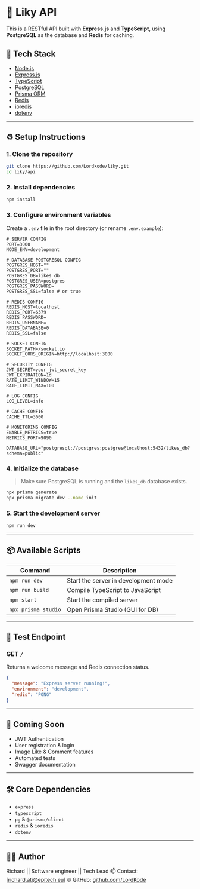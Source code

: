# 🚀 Liky API

This is a RESTful API built with **Express.js** and **TypeScript**, using **PostgreSQL** as the database and **Redis** for caching.

## 🧰 Tech Stack

- [Node.js](https://nodejs.org/)
- [Express.js](https://expressjs.com/)
- [TypeScript](https://www.typescriptlang.org/)
- [PostgreSQL](https://www.postgresql.org/)
- [Prisma ORM](https://www.prisma.io/)
- [Redis](https://redis.io/)
- [ioredis](https://github.com/luin/ioredis)
- [dotenv](https://www.npmjs.com/package/dotenv)

---

## ⚙️ Setup Instructions

### 1. Clone the repository

```bash
git clone https://github.com/Lordkode/liky.git
cd liky/api
```

### 2. Install dependencies

```bash
npm install
```

### 3. Configure environment variables

Create a `.env` file in the root directory (or rename `.env.example`):

```env
# SERVER CONFIG
PORT=3000
NODE_ENV=development

# DATABASE POSTGRESQL CONFIG
POSTGRES_HOST=""
POSTGRES_PORT=""
POSTGRES_DB=likes_db
POSTGRES_USER=postgres
POSTGRES_PASSWORD=
POSTGRES_SSL=false # or true

# REDIS CONFIG
REDIS_HOST=localhost
REDIS_PORT=6379
REDIS_PASSWORD=
REDIS_USERNAME=
REDIS_DATABASE=0
REDIS_SSL=false

# SOCKET CONFIG
SOCKET_PATH=/socket.io
SOCKET_CORS_ORIGIN=http://localhost:3000

# SECURITY CONFIG
JWT_SECRET=your_jwt_secret_key
JWT_EXPIRATION=1d
RATE_LIMIT_WINDOW=15
RATE_LIMIT_MAX=100

# LOG CONFIG
LOG_LEVEL=info

# CACHE CONFIG
CACHE_TTL=3600

# MONITORING CONFIG
ENABLE_METRICS=true
METRICS_PORT=9090

DATABASE_URL="postgresql://postgres:postgres@localhost:5432/likes_db?schema=public"
```

### 4. Initialize the database

> Make sure PostgreSQL is running and the `likes_db` database exists.

```bash
npx prisma generate
npx prisma migrate dev --name init
```

### 5. Start the development server

```bash
npm run dev
```

---

## 📦 Available Scripts

| Command             | Description                          |
| ------------------- | ------------------------------------ |
| `npm run dev`       | Start the server in development mode |
| `npm run build`     | Compile TypeScript to JavaScript     |
| `npm start`         | Start the compiled server            |
| `npx prisma studio` | Open Prisma Studio (GUI for DB)      |

---

## 🧪 Test Endpoint

### GET `/`

Returns a welcome message and Redis connection status.

```json
{
  "message": "Express server running!",
  "environment": "development",
  "redis": "PONG"
}
```

---

## 🧠 Coming Soon

- JWT Authentication
- User registration & login
- Image Like & Comment features
- Automated tests
- Swagger documentation

---

## 🛠 Core Dependencies

- `express`
- `typescript`
- `pg` & `@prisma/client`
- `redis` & `ioredis`
- `dotenv`

---

## 🧑‍💻 Author

Richard || Software engineer || Tech Lead
📫 Contact: \[[richard.ati@epitech.eu](mailto:richard.ati@epitech.eu)]
🌐 GitHub: [github.com/LordKode](https://github.com/LordKode)